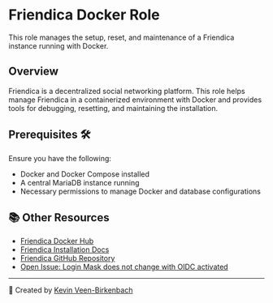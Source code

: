 # Friendica Docker Role

This role manages the setup, reset, and maintenance of a Friendica instance running with Docker.

## Overview

Friendica is a decentralized social networking platform. This role helps manage Friendica in a containerized environment with Docker and provides tools for debugging, resetting, and maintaining the installation.

## Prerequisites 🛠️

Ensure you have the following:
- Docker and Docker Compose installed
- A central MariaDB instance running
- Necessary permissions to manage Docker and database configurations

## 📚 Other Resources

- [Friendica Docker Hub](https://hub.docker.com/_/friendica)
- [Friendica Installation Docs](https://wiki.friendi.ca/docs/install)
- [Friendica GitHub Repository](https://github.com/friendica/docker)
- [Open Issue: Login Mask does not change with OIDC activated](https://github.com/friendica/friendica/issues/14743)

---

📜 Created by [Kevin Veen-Birkenbach](https://www.veen.world/)

